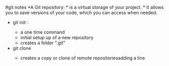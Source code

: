 #git notes
*A Git repository:
	* is a virtual storage of your project. 
	* It allows you to save versions of your code, which you can access when needed. 
* git init <project directory>: 
	* a one time command
	* initial setup up of a new repository
	* creates a folder ".git"
* git clone <repo url>
	* creates a *copy* or clone of remote repositoriesadding a line
